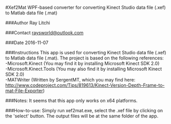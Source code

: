 #Xef2Mat
WPF-based converter for converting Kinect Studio data file (.xef) to Matlab data file (.mat)  

###Author
Ray Litchi  

###Contact
raysworld@outlook.com  

###Date
2016-11-07  

###Instructions
This app is used for converting Kinect Studio data file (.xef) to Matlab data file (.mat).
The project is based on the following references:  
-Microsoft.Kinect (You may find it by installing Microsoft Kinect SDK 2.0)  
-Microsoft.Kinect.Tools (You may also find it by installing Microsoft Kinect SDK 2.0)  
-MATWriter (Written by SergentMT, which you may find here: http://www.codeproject.com/Tips/819613/Kinect-Version-Depth-Frame-to-mat-File-Exporter)  

###Notes:
It seems that this app only works on x64 platforms.  

###How-to-use:
Simply run xef2mat.exe, select the .xef file by clicking on the 'select' button. The output files will be at the same folder of the app.  

